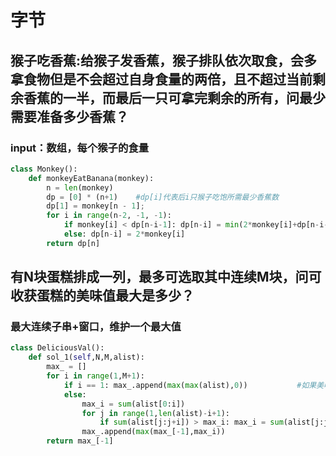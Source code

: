 # 字节
## 猴子吃香蕉:给猴子发香蕉，猴子排队依次取食，会多拿食物但是不会超过自身食量的两倍，且不超过当前剩余香蕉的一半，而最后一只可拿完剩余的所有，问最少需要准备多少香蕉？
### input：数组，每个猴子的食量
```py
class Monkey():
    def monkeyEatBanana(monkey):
        n = len(monkey)
        dp = [0] * (n+1)    #dp[i]代表后i只猴子吃饱所需最少香蕉数
        dp[1] = monkey[n - 1];
        for i in range(n-2, -1, -1):
            if monkey[i] < dp[n-i-1]: dp[n-i] = min(2*monkey[i]+dp[n-i-1],2*dp[n-i-1])
            else: dp[n-i] = 2*monkey[i]
        return dp[n]
```
## 有N块蛋糕排成一列，最多可选取其中连续M块，问可收获蛋糕的美味值最大是多少？
### 最大连续子串+窗口，维护一个最大值
```py
class DeliciousVal():
    def sol_1(self,N,M,alist):
        max_ = []
        for i in range(1,M+1):
            if i == 1: max_.append(max(max(alist),0))           #如果美味值全为负数，则不选
            else:
                max_i = sum(alist[0:i])
                for j in range(1,len(alist)-i+1):
                    if sum(alist[j:j+i]) > max_i: max_i = sum(alist[j:j+i])
                max_.append(max(max_[-1],max_i))
        return max_[-1]
```
